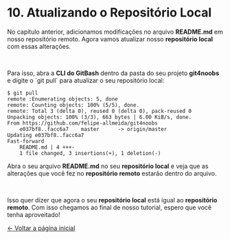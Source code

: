# **10.** Atualizando o Repositório Local

No capítulo anterior, adicionamos modificações no arquivo **README.md** em nosso repositório remoto. Agora vamos atualizar nosso **repositório local** com essas alterações.

<br>

Para isso, abra a **CLI do GitBash** dentro da pasta do seu projeto **git4noobs** e digite o ´git pull´ para atualizar o seu repositório local:

```
$ git pull
remote :Enumerating objects: 5, done
remote: Counting objects: 100% (5/5), done.
remote: Total 3 (delta 0), reused 0 (delta 0), pack-reused 0
Unpacking objects: 100% (3/3), 663 bytes | 6.00 KiB/s, done.
From https://github.com/felipe-allmeida/git4noobs
    e037bf8..facc6a7    master      -> origin/master
Updating e037bf8..facc6a7
Fast-forward
    README.md | 4 +++-
    1 file changed, 3 insertions(+), 1 deletion(-)
```

Abra o seu arquivo **README.md** no seu **repositório local** e veja que as alterações que você fez no **repositório remoto** estarão dentro do arquivo.

<br>

Isso quer dizer que agora o seu **repositório local** está igual ao **repositório remoto**. Com isso chegamos ao final de nosso tutorial, espero que você tenha aproveitado!

[&larr; Voltar a página inicial](https://github.com/Go-Horse-Coding/git-tutorial/blob/master/README.md)